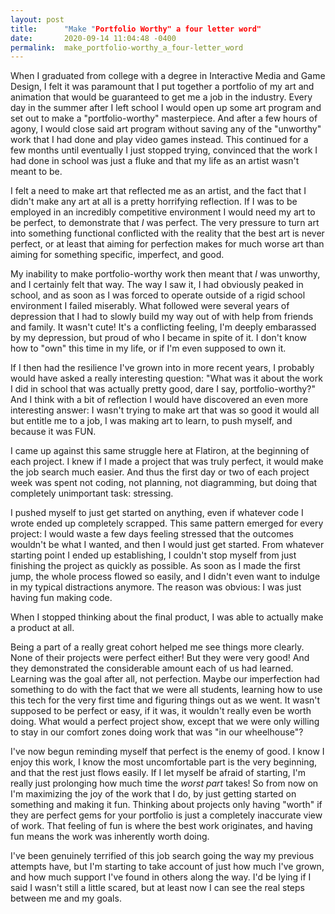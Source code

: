 ```yaml
---
layout: post
title:      "Make "Portfolio Worthy" a four letter word"
date:       2020-09-14 11:04:48 -0400
permalink:  make_portfolio-worthy_a_four-letter_word
---
```



When I graduated from college with a degree in Interactive Media and Game Design, I felt it was paramount that I put together a portfolio of my art and animation that would be guaranteed to get me a job in the industry. Every day in the summer after I left school I would open up some art program and set out to make a "portfolio-worthy" masterpiece. And after a few hours of agony, I would close said art program without saving any of the "unworthy" work that I had done and play video games instead. This continued for a few months until eventually I just stopped trying, convinced that the work I had done in school was just a fluke and that my life as an artist wasn't meant to be.

I felt a need to make art that reflected me as an artist, and the fact that I didn't make any art at all is a pretty horrifying reflection. If I was to be employed in an incredibly competitive environment I would need my art to be perfect, to demonstrate that *I* was perfect. The very pressure to turn art into something functional conflicted with the reality that the best art is never perfect, or at least that aiming for perfection makes for much worse art than aiming for something specific, imperfect, and good.

My inability to make portfolio-worthy work then meant that *I* was unworthy, and I certainly felt that way. The way I saw it, I had obviously peaked in school, and as soon as I was forced to operate outside of a rigid school environment I failed miserably. What followed were several years of depression that I had to slowly build my way out of with help from friends and family. It wasn't cute! It's a conflicting feeling, I'm deeply embarassed by my depression, but proud of who I became in spite of it. I don't know how to "own" this time in my life, or if I'm even supposed to own it.

If I then had the resilience I've grown into in more recent years, I probably would have asked a really interesting question: "What was it about the work I did in school that was actually pretty good, dare I say, portfolio-worthy?" And I think with a bit of reflection I would have discovered an even more interesting answer: I wasn't trying to make art that was so good it would all but entitle me to a job, I was making art to learn, to push myself, and because it was FUN.

I came up against this same struggle here at Flatiron, at the beginning of each project. I knew if I made a project that was truly perfect, it would make the job search much easier. And thus the first day or two of each project week was spent not coding, not planning, not diagramming, but doing that completely unimportant task: stressing. 

I pushed myself to just get started on anything, even if whatever code I wrote ended up completely scrapped. This same pattern emerged for every project: I would waste a few days feeling stressed that the outcomes wouldn't be what I wanted, and then I would just get started. From whatever starting point I ended up establishing, I couldn't stop myself from just finishing the project as quickly as possible. As soon as I made the first jump, the whole process flowed so easily, and I didn't even want to indulge in my typical distractions anymore. The reason was obvious: I was just having fun making code.

When I stopped thinking about the final product, I was able to actually make a product at all.

Being a part of a really great cohort helped me see things more clearly. None of their projects were perfect either! But they were very good! And they demonstrated the considerable amount each of us had learned. Learning was the goal after all, not perfection. Maybe our imperfection had something to do with the fact that we were all students, learning how to use this tech for the very first time and figuring things out as we went. It wasn't supposed to be perfect or easy, if it was, it wouldn't really even be worth doing. What would a perfect project show, except that we were only willing to stay in our comfort zones doing work that was "in our wheelhouse"?

I've now begun reminding myself that perfect is the enemy of good. I know I enjoy this work, I know the most uncomfortable part is the very beginning, and that the rest just flows easily. If I let myself be afraid of starting, I'm really just prolonging how much time the *worst part* takes! So from now on I'm maximizing the joy of the work that I do, by just getting started on something and making it fun. Thinking about projects only having "worth" if they are perfect gems for your portfolio is just a completely inaccurate view of work. That feeling of fun is where the best work originates, and having fun means the work was inherently worth doing.

I've been genuinely terrified of this job search going the way my previous attempts have, but I'm starting to take account of just how much I've grown, and how much support I've found in others along the way. I'd be lying if I said I wasn't still a little scared, but at least now I can see the real steps between me and my goals.
